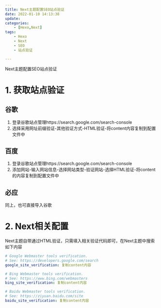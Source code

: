 ```yaml
---
title: Next主题配置SEO站点验证
date: 2022-01-10 14:13:38
update:
categories:
    - [Hexo,Next]
tags:
    - Hexo
    - Next
    - SEO
    - 站点验证

---
```


Next主题配置SEO站点验证
<!-- more -->


# 1. 获取站点验证

## 谷歌
1. 登录谷歌站点管理https://search.google.com/search-console
2. 选择采用网址前缀验证-其他验证方式-HTML验证-将content内容复制到配置文件中
## 百度
1. 登录谷歌站点管理https://search.google.com/search-console
2. 添加网站-输入网站信息-选择网站类型-验证网站-选择HTML验证-将content的内容复制到配置文件中
## 必应
同上，也可直接导入谷歌

# 2. Next相关配置
Next主题自带通过HTML验证，只需填入相关验证代码即可，在Next主题中搜索如下内容
```yml
# Google Webmaster tools verification.
# See: https://developers.google.com/search
google_site_verification: 复制content内容

# Bing Webmaster tools verification.
# See: https://www.bing.com/webmasters
bing_site_verification: 复制content内容

# Baidu Webmaster tools verification.
# See: https://ziyuan.baidu.com/site
baidu_site_verification: 复制content内容
```